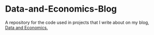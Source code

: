 # Data-and-Economics-Blog
A repository for the code used in projects that I write about on my blog, [Data and Economics.](https://dataandeconomics.wordpress.com/)
